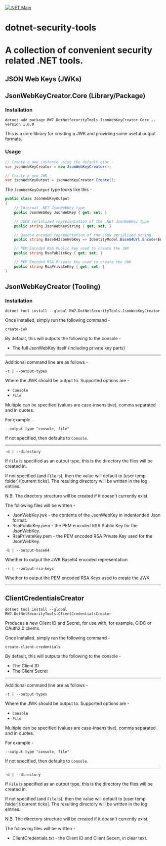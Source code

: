 [![.NET Main](https://github.com/ReeceWilliams7/dotnet-security-tools/actions/workflows/dotnet_main.yml/badge.svg)](https://github.com/ReeceWilliams7/dotnet-security-tools/actions/workflows/dotnet_main.yml)

# dotnet-security-tools

# A collection of convenient security related .NET tools.

## JSON Web Keys (JWKs)

## JsonWebKeyCreator.Core (Library/Package)

### Installation

```
dotnet add package RW7.DotNetSecurityTools.JsonWebKeyCreator.Core --version 1.0.0
```

This is a core library for creating a JWK and providing some useful output formats.

### Usage

```csharp
// Create a new instance using the default ctor -
var jsonWebKeyCreator = new JsonWebKeyCreator();

// Create a new JWK -
var jsonWebKeyOutput = jsonWebKeyCreator.Create();
```

The `JsonWebKeyOutput` type looks like this -

```csharp
public class JsonWebKeyOutput
{
    // Internal .NET JsonWebKey type
    public JsonWebKey JsonWebKey { get; set; }

    // JSON serialized representation of the .NET JsonWebKey type
    public string JsonWebKeyString { get; set; }

    // Base64 encoded representation of the JSON serialized string
    public string Base64JsonWebKey => IdentityModel.Base64Url.Encode(Encoding.UTF8.GetBytes(JsonWebKeyString));

    // PEM Encoded RSA Public Key used to create the JWK
    public string RsaPublicKey { get; set; }

    // PEM Encoded RSA Private Key used to create the JWK
    public string RsaPrivateKey { get; set; }
}
```

## JsonWebKeyCreator (Tooling)

### Installation

```
dotnet tool install --global RW7.DotNetSecurityTools.JsonWebKeyCreator
```

Once installed, simply run the following command - 

```
create-jwk
```

By default, this will outputs the following to the console - 

* The full JsonWebKey itself (including private key parts)
___

Additional command line are as follows - 

```
-t | --output-types
```

Where the JWK should be output to. Supported options are - 
* `Console`
* `File`

Multiple can be specified (values are case-insensitive), comma separated and in quotes.

For example - 

```
--output-type "console, file"
```

If not specified, then defaults to `Console`.

___

```
-d | --directory
```

If `File` is specified as an output type, this is the directory the files will be created in.

If not specified (and `File` is), then the value will default to [user temp folder]/[current ticks]. The resulting directory will be written in the log entries.

N.B. The directory structure will be created if it doesn't currently exist.

The following files will be written - 

* JsonWebKey.jwk - the contents of the JsonWebKey in indentended Json format.
* RsaPublicKey.pem - the PEM encoded RSA Public Key for the JsonWebKey.
* RsaPrivateKey.pem - the PEM encoded RSA Private Key used for the JsonWebKey.

```
-b | --output-base64
```

Whether to output the JWK Base64 encoded representation

```
-r | --output-rsa-keys
```

Whether to output the PEM encoded RSA Keys used to create the JWK

___

## ClientCredentialsCreator

```
dotnet tool install --global RW7.DotNetSecurityTools.ClientCredentialsCreator
```

Produces a new Client ID and Secret, for use with, for example, OIDC or OAuth2.0 clients.

Once installed, simply run the following command - 

```
create-client-credentials
```

By default, this will outputs the following to the console - 

* The Client ID
* The Client Secret

___

Additional command line are as follows - 

```
-t | --output-types
```

Where the JWK should be output to. Supported options are - 
* `Console`
* `File`

Multiple can be specified (values are case-insensitive), comma separated and in quotes.

For example - 

```
--output-type "console, file"
```

If not specified, then defaults to `Console`.

___

```
-d | --directory
```

If `File` is specified as an output type, this is the directory the files will be created in.

If not specified (and `File` is), then the value will default to [user temp folder]/[current ticks]. The resulting directory will be written in the log entries.

N.B. The directory structure will be created if it doesn't currently exist.

The following files will be written - 

* ClientCredentials.txt - the Client ID and Client Secert, in clear text.
